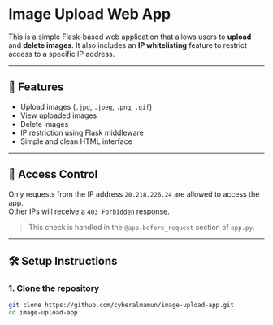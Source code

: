 # Image Upload Web App

This is a simple Flask-based web application that allows users to **upload** and **delete images**. It also includes an **IP whitelisting** feature to restrict access to a specific IP address.

---

## 🚀 Features

- Upload images (`.jpg`, `.jpeg`, `.png`, `.gif`)
- View uploaded images
- Delete images
- IP restriction using Flask middleware
- Simple and clean HTML interface

---

## 🔐 Access Control

Only requests from the IP address `20.218.226.24` are allowed to access the app.  
Other IPs will receive a `403 Forbidden` response.

> This check is handled in the `@app.before_request` section of `app.py`.

---

## 🛠 Setup Instructions

### 1. Clone the repository

```bash
git clone https://github.com/cyberalmamun/image-upload-app.git
cd image-upload-app
